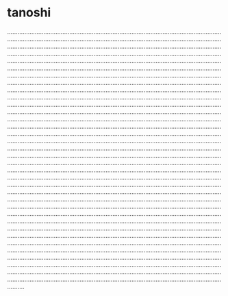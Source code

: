 # tanoshi
..............................................................................................................................................................................................................................................................................................................................................................................................................................................................................................................................................................................................................................................................................................................................................................................................................................................................................................................................................................................................................................................................................................................................................................................................................................................................................................................................................................................................................................................................................................................................................................................................................................................................................................................................................................................................................................................................................................................................................................................................................................................................................................................................................................................................................................................................................................................................................................................................................................................................................................................................................................................................................................................................................................................................................................................................................................................................................................................................................................................................................................................................................................................................................................................................................................................................................................................................................................................................................................................................................................................................................................................................................................................................................................................................................................................................................................................................................................................................................................................................................................................................................................................................................................................................................................................................................................................................................................................................................................................................................................................................